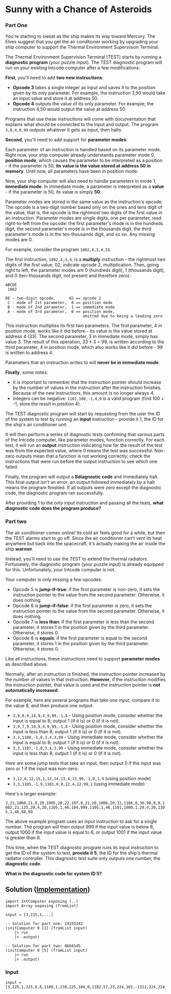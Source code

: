 # Sunny with a Chance of Asteroids

### Part One

You're starting to sweat as the ship makes its way toward Mercury. The Elves suggest that you get the air conditioner working by upgrading your ship computer to support the Thermal Environment Supervision Terminal.

The Thermal Environment Supervision Terminal (TEST) starts by running a **diagnostic program** (your puzzle input). The TEST diagnostic program will run on your existing Intcode computer after a few modifications:

**First**, you'll need to add **two new instructions**:

- **Opcode 3** takes a single integer as input and saves it to the position given by its only parameter. For example, the instruction 3,50 would take an input value and store it at address 50.
- **Opcode 4** outputs the value of its only parameter. For example, the instruction 4,50 would output the value at address 50.

Programs that use these instructions will come with documentation that explains what should be connected to the input and output. The program `3,0,4,0,99` outputs whatever it gets as input, then halts.

**Second**, you'll need to add support for **parameter modes**:

Each parameter of an instruction is handled based on its parameter mode. Right now, your ship computer already understands parameter mode 0, **position mode**, which causes the parameter to be interpreted as a position - if the parameter is 50, **its value is the value stored at address 50 in memory**. Until now, all parameters have been in position mode.

Now, your ship computer will also need to handle parameters in mode 1, **immediate mode**. In immediate mode, a parameter is interpreted as a **value** - if the parameter is 50, its value is simply **50**.

Parameter modes are stored in the same value as the instruction's opcode. The opcode is a two-digit number based only on the ones and tens digit of the value, that is, the opcode is the rightmost two digits of the first value in an instruction. Parameter modes are single digits, one per parameter, read right-to-left from the opcode: the first parameter's mode is in the hundreds digit, the second parameter's mode is in the thousands digit, the third parameter's mode is in the ten-thousands digit, and so on. Any missing modes are 0.

For example, consider the program `1002,4,3,4,33`.

The first instruction, `1002,4,3,4`, is a **multiply** instruction - the rightmost two digits of the first value, 02, indicate opcode 2, multiplication. Then, going right to left, the parameter modes are 0 (hundreds digit), 1 (thousands digit), and 0 (ten-thousands digit, not present and therefore zero):

```
ABCDE
 1002

DE - two-digit opcode,      02 == opcode 2
 C - mode of 1st parameter,  0 == position mode
 B - mode of 2nd parameter,  1 == immediate mode
 A - mode of 3rd parameter,  0 == position mode,
                                  omitted due to being a leading zero
```

This instruction multiplies its first two parameters. The first parameter, 4 in position mode, works like it did before - its value is the value stored at address 4 (33). The second parameter, 3 in immediate mode, simply has value 3. The result of this operation, 33 * 3 = 99, is written according to the third parameter, 4 in position mode, which also works like it did before - 99 is written to address 4.

Parameters that an instruction writes to will **never be in immediate mode**.

**Finally**, some notes:

- It is important to remember that the instruction pointer should increase by the number of values in the instruction after the instruction finishes. Because of the new instructions, this amount is no longer always 4.
- Integers can be negative: `1101,100,-1,4,0` is a valid program (find 100 + -1, store the result in position 4).

The TEST diagnostic program will start by requesting from the user the ID of the system to test by running an **input** instruction - provide it 1, the ID for the ship's air conditioner unit.

It will then perform a series of diagnostic tests confirming that various parts of the Intcode computer, like parameter modes, function correctly. For each test, it will run an **output** instruction indicating how far the result of the test was from the expected value, where 0 means the test was successful. Non-zero outputs mean that a function is not working correctly; check the instructions that were run before the output instruction to see which one failed.

Finally, the program will output a **8diagnostic code** and immediately halt. This final output isn't an error; an output followed immediately by a halt means the program finished. If all outputs were zero except the diagnostic code, the diagnostic program ran successfully.

After providing 1 to the only input instruction and passing all the tests, **what diagnostic code does the program produce?**

### Part two

The air conditioner comes online! Its cold air feels good for a while, but then the TEST alarms start to go off. Since the air conditioner can't vent its heat anywhere but back into the spacecraft, it's actually making the air inside the ship **warmer**.

Instead, you'll need to use the TEST to extend the thermal radiators. Fortunately, the diagnostic program (your puzzle input) is already equipped for this. Unfortunately, your Intcode computer is not.

Your computer is only missing a few opcodes:

- Opcode 5 is **jump-if-true**: if the first parameter is non-zero, it sets the instruction pointer to the value from the second parameter. Otherwise, it does nothing.
- Opcode 6 is **jump-if-false**: if the first parameter is zero, it sets the instruction pointer to the value from the second parameter. Otherwise, it does nothing.
- Opcode 7 is **less than**: if the first parameter is less than the second parameter, it stores 1 in the position given by the third parameter. Otherwise, it stores 0.
- Opcode 8 is **equals**: if the first parameter is equal to the second parameter, it stores 1 in the position given by the third parameter. Otherwise, it stores 0.

Like all instructions, these instructions need to support **parameter modes** as described above.

Normally, after an instruction is finished, the instruction pointer increases by the number of values in that instruction. **However**, if the instruction modifies the instruction pointer, that value is used and the instruction pointer is **not automatically increased**.

For example, here are several programs that take one input, compare it to the value 8, and then produce one output:

- `3,9,8,9,10,9,4,9,99,-1,8` - Using position mode, consider whether the input is equal to 8; output 1 (if it is) or 0 (if it is not).
- `3,9,7,9,10,9,4,9,99,-1,8` - Using position mode, consider whether the input is less than 8; output 1 (if it is) or 0 (if it is not).
- `3,3,1108,-1,8,3,4,3,99` - Using immediate mode, consider whether the input is equal to 8; output 1 (if it is) or 0 (if it is not).
- `3,3,1107,-1,8,3,4,3,99` - Using immediate mode, consider whether the input is less than 8; output 1 (if it is) or 0 (if it is not).

Here are some jump tests that take an input, then output 0 if the input was zero or 1 if the input was non-zero:

- `3,12,6,12,15,1,13,14,13,4,13,99,-1,0,1,9` (using position mode)
- `3,3,1105,-1,9,1101,0,0,12,4,12,99,1` (using immediate mode)

Here's a larger example:

`3,21,1008,21,8,20,1005,20,22,107,8,21,20,1006,20,31,1106,0,36,98,0,0,1002,21,125,20,4,20,1105,1,46,104,999,1105,1,46,1101,1000,1,20,4,20,1105,1,46,98,99`

The above example program uses an input instruction to ask for a single number. The program will then output 999 if the input value is below 8, output 1000 if the input value is equal to 8, or output 1001 if the input value is greater than 8.

This time, when the TEST diagnostic program runs its input instruction to get the ID of the system to test, **provide it 5**, the ID for the ship's thermal radiator controller. This diagnostic test suite only outputs one number, the **diagnostic code**.

**What is the diagnostic code for system ID 5?**

## Solution ([Implementation](../../src/IntComputer.elm))

```
import IntComputer exposing (..)
import Array exposing (fromList)

input = [3,225,1,...]

-- Solution for part one: 14155342
(initComputer 0 [1] (fromList input)
    |> run
    |> .output)

-- Solution for part two: 8684145
(initComputer 0 [5] (fromList input)
    |> run
    |> .output)
```

### Input

```
input = [3,225,1,225,6,6,1100,1,238,225,104,0,1102,57,23,224,101,-1311,224,224,4,224,1002,223,8,223,101,6,224,224,1,223,224,223,1102,57,67,225,102,67,150,224,1001,224,-2613,224,4,224,1002,223,8,223,101,5,224,224,1,224,223,223,2,179,213,224,1001,224,-469,224,4,224,102,8,223,223,101,7,224,224,1,223,224,223,1001,188,27,224,101,-119,224,224,4,224,1002,223,8,223,1001,224,7,224,1,223,224,223,1,184,218,224,1001,224,-155,224,4,224,1002,223,8,223,1001,224,7,224,1,224,223,223,1101,21,80,224,1001,224,-101,224,4,224,102,8,223,223,1001,224,1,224,1,224,223,223,1101,67,39,225,1101,89,68,225,101,69,35,224,1001,224,-126,224,4,224,1002,223,8,223,1001,224,1,224,1,224,223,223,1102,7,52,225,1102,18,90,225,1101,65,92,225,1002,153,78,224,101,-6942,224,224,4,224,102,8,223,223,101,6,224,224,1,223,224,223,1101,67,83,225,1102,31,65,225,4,223,99,0,0,0,677,0,0,0,0,0,0,0,0,0,0,0,1105,0,99999,1105,227,247,1105,1,99999,1005,227,99999,1005,0,256,1105,1,99999,1106,227,99999,1106,0,265,1105,1,99999,1006,0,99999,1006,227,274,1105,1,99999,1105,1,280,1105,1,99999,1,225,225,225,1101,294,0,0,105,1,0,1105,1,99999,1106,0,300,1105,1,99999,1,225,225,225,1101,314,0,0,106,0,0,1105,1,99999,1007,226,226,224,102,2,223,223,1005,224,329,1001,223,1,223,108,677,226,224,1002,223,2,223,1005,224,344,1001,223,1,223,1007,677,677,224,1002,223,2,223,1005,224,359,1001,223,1,223,1107,677,226,224,102,2,223,223,1006,224,374,1001,223,1,223,8,226,677,224,1002,223,2,223,1006,224,389,101,1,223,223,8,677,677,224,102,2,223,223,1006,224,404,1001,223,1,223,1008,226,226,224,102,2,223,223,1006,224,419,1001,223,1,223,107,677,226,224,102,2,223,223,1006,224,434,101,1,223,223,7,226,226,224,1002,223,2,223,1005,224,449,1001,223,1,223,1107,226,226,224,1002,223,2,223,1006,224,464,1001,223,1,223,1107,226,677,224,1002,223,2,223,1005,224,479,1001,223,1,223,8,677,226,224,1002,223,2,223,1006,224,494,1001,223,1,223,1108,226,677,224,1002,223,2,223,1006,224,509,101,1,223,223,1008,677,677,224,1002,223,2,223,1006,224,524,1001,223,1,223,1008,677,226,224,102,2,223,223,1006,224,539,1001,223,1,223,1108,677,677,224,102,2,223,223,1005,224,554,101,1,223,223,108,677,677,224,102,2,223,223,1006,224,569,101,1,223,223,1108,677,226,224,102,2,223,223,1005,224,584,1001,223,1,223,108,226,226,224,1002,223,2,223,1005,224,599,1001,223,1,223,1007,226,677,224,102,2,223,223,1005,224,614,1001,223,1,223,7,226,677,224,102,2,223,223,1006,224,629,1001,223,1,223,107,226,226,224,102,2,223,223,1005,224,644,101,1,223,223,7,677,226,224,102,2,223,223,1005,224,659,101,1,223,223,107,677,677,224,1002,223,2,223,1005,224,674,1001,223,1,223,4,223,99,226]
```
